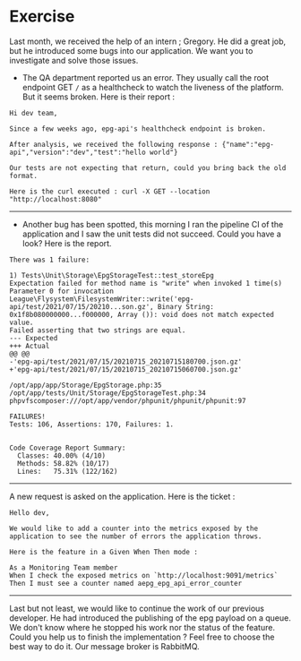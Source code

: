 # Exercise

Last month, we received the help of an intern ; Gregory. He did a great job, but he introduced some bugs into our
application. We want you to investigate and solve those issues.

* The QA department reported us an error. They usually call the root endpoint GET `/` as a healthcheck to watch the
  liveness of the platform. But it seems broken. Here is their report :

```text
Hi dev team,

Since a few weeks ago, epg-api's healthcheck endpoint is broken.

After analysis, we received the following response : {"name":"epg-api","version":"dev","test":"hello world"}

Our tests are not expecting that return, could you bring back the old format.

Here is the curl executed : curl -X GET --location "http://localhost:8080"
```

---

* Another bug has been spotted, this morning I ran the pipeline CI of the application and I saw the unit tests did not
  succeed. Could you have a look? Here is the report.

```text
There was 1 failure:

1) Tests\Unit\Storage\EpgStorageTest::test_storeEpg
Expectation failed for method name is "write" when invoked 1 time(s)
Parameter 0 for invocation League\Flysystem\FilesystemWriter::write('epg-api/test/2021/07/15/20210...son.gz', Binary String: 0x1f8b080000000...f000000, Array ()): void does not match expected value.
Failed asserting that two strings are equal.
--- Expected
+++ Actual
@@ @@
-'epg-api/test/2021/07/15/20210715_20210715180700.json.gz'
+'epg-api/test/2021/07/15/20210715_20210715060700.json.gz'

/opt/app/app/Storage/EpgStorage.php:35
/opt/app/tests/Unit/Storage/EpgStorageTest.php:34
phpvfscomposer:///opt/app/vendor/phpunit/phpunit/phpunit:97

FAILURES!
Tests: 106, Assertions: 170, Failures: 1.


Code Coverage Report Summary:
  Classes: 40.00% (4/10)     
  Methods: 58.82% (10/17)    
  Lines:   75.31% (122/162)
```

---

A new request is asked on the application. Here is the ticket :

```text
Hello dev,

We would like to add a counter into the metrics exposed by the application to see the number of errors the application throws.

Here is the feature in a Given When Then mode :

As a Monitoring Team member
When I check the exposed metrics on `http://localhost:9091/metrics`
Then I must see a counter named aepg_epg_api_error_counter
```

---

Last but not least, we would like to continue the work of our previous developer. He had introduced the publishing of
the epg payload on a queue. We don't know where he stopped his work nor the status of the feature. Could you help us to finish
the implementation ? Feel free to choose the best way to do it. Our message broker is RabbitMQ.  
